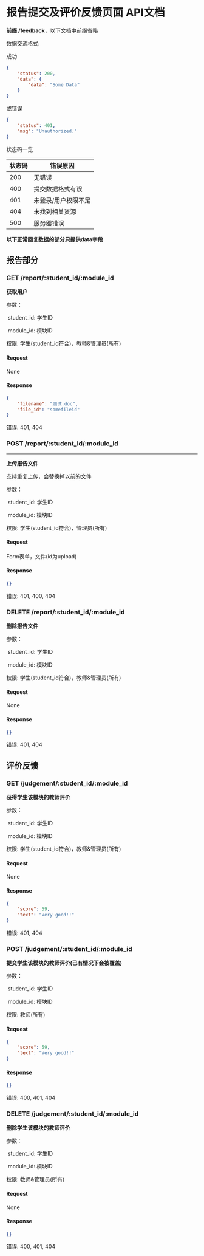 # 报告提交及评价反馈页面 API文档

**前缀 /feedback**，以下文档中前缀省略

数据交流格式:

成功

```json
{
    "status": 200,
    "data": {
        "data": "Some Data"
    }
}
```

或错误

```json
{
    "status": 401,
    "msg": "Unauthorized."
}
```



状态码一览

| 状态码 | 错误原因            |
| ------ | ------------------- |
| 200    | 无错误              |
| 400    | 提交数据格式有误    |
| 401    | 未登录/用户权限不足 |
| 404    | 未找到相关资源      |
| 500    | 服务器错误          |



**以下正常回复数据的部分只提供data字段**



## 报告部分

### GET /report/:student_id/:module_id

**获取用户**

参数：

​	student_id: 学生ID

​	module_id: 模块ID

权限: 学生(student_id符合)，教师&管理员(所有)



#### Request

None

#### Response

```json
{
    "filename": "测试.doc",
    "file_id": "somefileid"
}
```



错误: 401, 404



### POST /report/:student_id/:module_id

****

**上传报告文件**

支持重复上传，会替换掉以前的文件

参数：

​	student_id: 学生ID

​	module_id: 模块ID

权限: 学生(student_id符合)，管理员(所有)



#### Request

Form表单，文件(id为upload)

#### Response

```json
{}
```



错误: 401, 400, 404



### DELETE /report/:student_id/:module_id

**删除报告文件**

参数：

​	student_id: 学生ID

​	module_id: 模块ID

权限: 学生(student_id符合)，教师&管理员(所有)



#### Request

None

#### Response

```json
{}
```



错误: 401, 404



## 评价反馈

### GET /judgement/:student_id/:module_id

**获得学生该模块的教师评价**

参数：

​	student_id: 学生ID

​	module_id: 模块ID

权限: 学生(student_id符合)，教师&管理员(所有)

#### Request

None

#### Response

```json
{
    "score": 59,
    "text": "Very good!!"
}
```



错误: 401, 404



### POST /judgement/:student_id/:module_id

**提交学生该模块的教师评价(已有情况下会被覆盖)**

参数：

​	student_id: 学生ID

​	module_id: 模块ID

权限: 教师(所有)



#### Request

```json
{
    "score": 59,
    "text": "Very good!!"
}
```

#### Response

```json
{}
```



错误: 400, 401, 404



### DELETE /judgement/:student_id/:module_id

**删除学生该模块的教师评价**

参数：

​	student_id: 学生ID

​	module_id: 模块ID

权限: 教师&管理员(所有)



#### Request

None

#### Response

```json
{}
```



错误: 400, 401, 404




